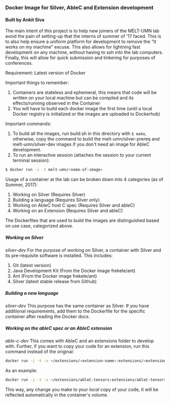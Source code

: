 ### Docker Image for Silver, AbleC and Extension development
#### Built by Ankit Siva

The main intent of this project is to help new joiners of the MELT-UMN lab avoid the pain of setting-up that the interns of summer of '17 faced. This is to also help ensure a uniform platform for development to remove the "It works on my machine" excuse. This also allows for lightning fast development on any machine, without having to ssh into the lab computers. Finally, this will allow for quick submission and tinkering for purposes of conferences.

Requirement: Latest version of Docker

Important things to remember:
1. Containers are stateless and ephemeral, this means that code will be written on your local machine but can be compiled and its effects/running observed in the Container
2. You will have to build each docker image the first time (until a local Docker registry is initialized or the images are uploaded to Dockerhub)

Important commands:
1. To build all the images, run build.sh in this directory with `$ make`, otherwise, copy the command to build the melt-umn/silver-prereq and melt-umn/silver-dev images if you don't need an image for AbleC development.
2. To run an interactive session (attaches the session to your current terminal session):
```bash
$ docker run -i -t melt-umn/<name-of-image>
```

Usage of a container at the lab can be broken down into 4 categories (as of Summer, 2017):
1. Working on Silver (Requires Silver)
2. Building a language (Requires Silver only)
3. Working on AbleC host C spec (Requires Silver and ableC)
4. Working on an Extension (Requires Silver and ableC)

The Dockerfiles that are used to build the images are distinguished based on use case, categorized above.

##### Working on Silver
*silver-dev*
For the purpose of working on Silver, a container with Silver and its pre-requisite software is installed. This includes:
1. Git (latest version)
2. Java Development Kit (From the Docker image frekele/ant)
3. Ant (From the Docker image frekele/ant)
4. Silver (latest stable release from Github)

##### Building a new language
*silver-dev*
This purpose has the same container as Silver. If you have additional requirements, add them to the Dockerfile for the specific container after reading the Docker docs.

##### Working on the ableC spec or an AbleC extension
*able-c-dev*
This comes with AbleC and an extensions folder to develop with.
Further, if you want to copy your code for an extension, run this command instead of the original:
```bash
docker run -i -t -v ~/extensions/<extension-name>:extensions/<extension-name> melt-umn/able-c-dev
```
As an example:
```bash
docker run -i -t -v ~/extensions/ableC-tensors:extensions/ableC-tensors melt-umn/able-c-dev
```

This way, any change you make to your *local* copy of your code, it will be reflected automatically in the container's volume.
